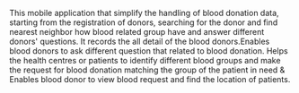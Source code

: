 ﻿This mobile application that simplify the handling of blood donation data, starting from the registration of donors, searching for the donor and find nearest neighbor how blood related group have and answer different donors' questions. It records the all detail of the blood donors.Enables blood donors to ask different question that related to blood donation. Helps the health centres or patients to identify different blood groups and make the request for blood donation matching the group of the patient in need & Enables blood donor to view blood request and find the location of patients.
